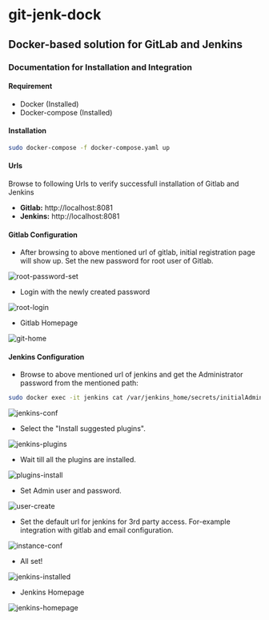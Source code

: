 # git-jenk-dock
## Docker-based solution for GitLab and Jenkins

### Documentation for Installation and Integration

#### Requirement

- Docker (Installed)
- Docker-compose (Installed)

#### Installation

```bash
sudo docker-compose -f docker-compose.yaml up
```

#### Urls

Browse to following Urls to verify successfull installation of Gitlab and Jenkins

- **Gitlab:** http://localhost:8081
- **Jenkins:** http://localhost:8081

#### Gitlab Configuration

- After browsing to above mentioned url of gitlab, initial registration page will show up. Set the new password for root user of Gitlab.

![root-password-set](/Users/ahad/Documents/job/git-jenk-dock/images/git-config-1.png)

- Login with the newly created password

![root-login](/Users/ahad/Documents/job/git-jenk-dock/images/git-config-2.png)

- Gitlab Homepage

![git-home](/Users/ahad/Documents/job/git-jenk-dock/images/git-homepage.png)

#### Jenkins Configuration

- Browse to above mentioned url of jenkins and get the Administrator password from the mentioned path:

```bash
sudo docker exec -it jenkins cat /var/jenkins_home/secrets/initialAdminPassword
```

![jenkins-conf](/Users/ahad/Documents/job/git-jenk-dock/images/jenkins-config-1.png)

- Select the "Install suggested plugins".

![jenkins-plugins](/Users/ahad/Documents/job/git-jenk-dock/images/jenkins-config-2.png)

- Wait till all the plugins are installed.

![plugins-install](/Users/ahad/Documents/job/git-jenk-dock/images/jenkins-config-3.png)

- Set Admin user and password.

![user-create](/Users/ahad/Documents/job/git-jenk-dock/images/jenkins-config-4.png)

- Set the default url for jenkins for 3rd party access. For-example integration with gitlab and email configuration.

![instance-conf](/Users/ahad/Documents/job/git-jenk-dock/images/jenkins-config-5.png)

- All set!

![jenkins-installed](/Users/ahad/Documents/job/git-jenk-dock/images/jenkins-config-6.png)

- Jenkins Homepage

![jenkins-homepage](/Users/ahad/Documents/job/git-jenk-dock/images/jenkins-config-7.png)